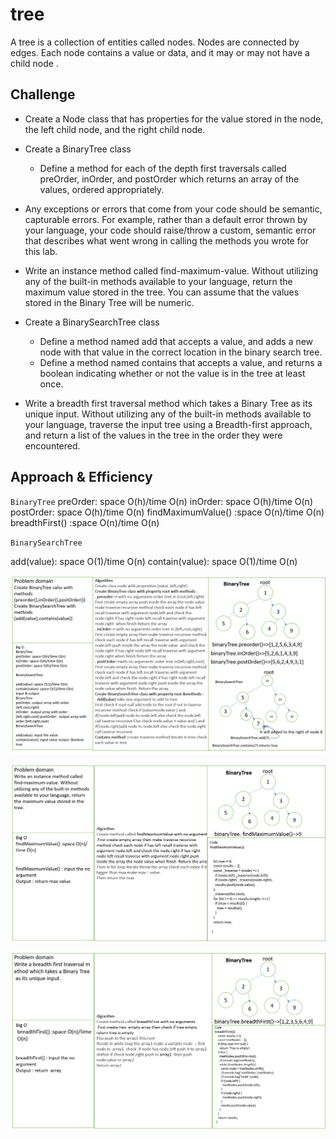 # tree

A tree is a collection of entities called nodes. Nodes are connected by edges. Each node contains a value or data, and it may or may not have a child node .

## Challenge

* Create a Node class that has properties for the value stored in the node, the left child node, and the right child node.
* Create a BinaryTree class
  * Define a method for each of the depth first traversals called preOrder, inOrder, and postOrder which returns an array of the values, ordered appropriately.
* Any exceptions or errors that come from your code should be semantic, capturable errors. For example, rather than a default error thrown by your language, your code should raise/throw a custom, semantic error that describes what went wrong in calling the methods you wrote for this lab.

* Write an instance method called find-maximum-value. Without utilizing any of the built-in methods available to your language, return the maximum value stored in the tree. You can assume that the values stored in the Binary Tree will be numeric.

* Create a BinarySearchTree class
  * Define a method named add that accepts a value, and adds a new node with that value in the correct location in the binary search tree.
  * Define a method named contains that accepts a value, and returns a boolean indicating whether or not the value is in the tree at least once.

* Write a breadth first traversal method which takes a Binary Tree as its unique input. Without utilizing any of the built-in methods available to your language, traverse the input tree using a Breadth-first approach, and return a list of the values in the tree in the order they were encountered.

## Approach & Efficiency

`BinaryTree`
preOrder: space O(h)/time O(n)
inOrder: space O(h)/time O(n)
postOrder: space O(h)/time O(n)
findMaximumValue() :space O(n)/time O(n)
breadthFirst() :space O(n)/time O(n)

`BinarySearchTree`

add(value): space O(1)/time O(n)
contain(value): space O(1)/time O(n)

![tree](../assest/challenge15.png)

![findMaximumValue](../assest/challenge16.png)

![breadthFirst](../assest/challenge17.png)